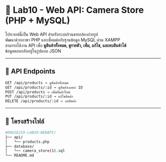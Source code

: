 # 📸 Lab10 - Web API: Camera Store (PHP + MySQL)

โปรเจกต์นี้เป็น Web API สำหรับระบบร้านขายกล้องถ่ายรูป  
พัฒนาด้วยภาษา PHP และเชื่อมต่อกับฐานข้อมูล MySQL ผ่าน XAMPP  
สามารถใช้งาน API เพื่อ **ดูสินค้าทั้งหมด, ดูรายตัว, เพิ่ม, แก้ไข, และลบสินค้าได้**  
ข้อมูลตอบกลับอยู่ในรูปแบบ JSON

---
## 🔗 API Endpoints
```bash
GET /api/products → ดูสินค้าทั้งหมด 
GET /api/products/:id → ดูสินค้าเฉพาะ ID 
POST /api/products → เพิ่มสินค้าใหม่ 
PUT /api/products/:id → แก้ไขสินค้า 
DELETE /api/products/:id → ลบสินค้า 
```
---

##  📂 โครงสร้างไฟล์
   ```bash
#ENGSE219-LAB10-WEBAPI/
├── api/
│   └── products.php            
├── database/
│   └── camera_store(1).sql 
└── README.md 
   ```
